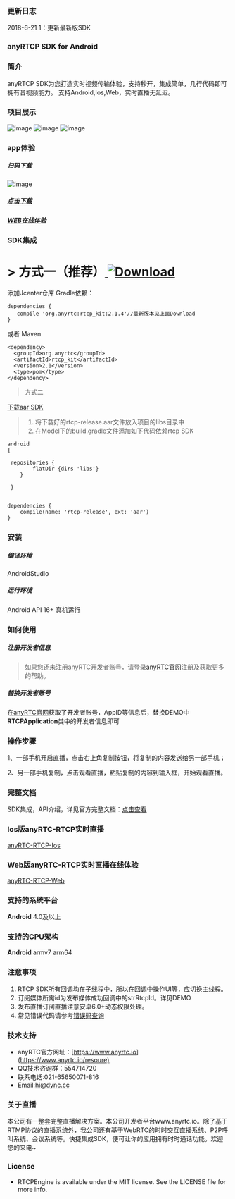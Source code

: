 ### 更新日志
2018-6-21
1：更新最新版SDK

### anyRTCP SDK for Android
### 简介
anyRTCP SDK为您打造实时视频传输体验，支持秒开，集成简单，几行代码即可拥有音视频能力。
支持Android,Ios,Web，实时直播无延迟。

### 项目展示
![image](https://github.com/AnyRTC/anyRTC-RTCP-Android/blob/master/images/rtcp1.jpg)
![image](https://github.com/AnyRTC/anyRTC-RTCP-Android/blob/master/images/rtcp2.jpg)
![image](https://github.com/AnyRTC/anyRTC-RTCP-Android/blob/master/images/rtcp3.jpg)

### app体验

##### 扫码下载
![image](https://github.com/AnyRTC/anyRTC-RTCP-Android/blob/master/images/demo_qrcode.png)
##### [点击下载](https://www.pgyer.com/app/qrcode/anyrtc_rtcp1)
##### [WEB在线体验](https://www.anyrtc.cc/demo/rtcp)

### SDK集成
# > 方式一（推荐）[ ![Download](https://api.bintray.com/packages/dyncanyrtc/anyrtc_dev/anyRTC-RTCP-Android/images/download.svg) ](https://bintray.com/dyncanyrtc/anyrtc_dev/anyRTC-RTCP-Android/_latestVersion)

添加Jcenter仓库 Gradle依赖：

```
dependencies {
   compile 'org.anyrtc:rtcp_kit:2.1.4'//最新版本见上面Download
}
```

或者 Maven
```
<dependency>
  <groupId>org.anyrtc</groupId>
  <artifactId>rtcp_kit</artifactId>
  <version>2.1</version>
  <type>pom</type>
</dependency>
```

>方式二

 [下载aar SDK](https://www.anyrtc.io/resoure)

>1. 将下载好的rtcp-release.aar文件放入项目的libs目录中
>2. 在Model下的build.gradle文件添加如下代码依赖rtcp SDK

```
android
{

 repositories {
        flatDir {dirs 'libs'}
    }
    
 }
    
```
```
dependencies {
    compile(name: 'rtcp-release', ext: 'aar')
}
```


### 安装

##### 编译环境

AndroidStudio

##### 运行环境

Android API 16+
真机运行

### 如何使用

##### 注册开发者信息

>如果您还未注册anyRTC开发者账号，请登录[anyRTC官网](http://www.anyrtc.io)注册及获取更多的帮助。

##### 替换开发者账号
在[anyRTC官网](http://www.anyrtc.io)获取了开发者账号，AppID等信息后，替换DEMO中
**RTCPApplication**类中的开发者信息即可

### 操作步骤

1、一部手机开启直播，点击右上角复制按钮，将复制的内容发送给另一部手机；

2、另一部手机复制，点击观看直播，粘贴复制的内容到输入框，开始观看直播。

### 完整文档
SDK集成，API介绍，详见官方完整文档：[点击查看](https://www.anyrtc.io/resoure)

### Ios版anyRTC-RTCP实时直播

[anyRTC-RTCP-Ios](https://github.com/AnyRTC/anyRTC-RTCP-iOS)

### Web版anyRTC-RTCP实时直播在线体验

[anyRTC-RTCP-Web](https://www.anyrtc.io/demo/rtcp)


### 支持的系统平台
**Android** 4.0及以上

### 支持的CPU架构
**Android** armv7 arm64  


### 注意事项
1. RTCP SDK所有回调均在子线程中，所以在回调中操作UI等，应切换主线程。
2. 订阅媒体所需id为发布媒体成功回调中的strRtcpId。详见DEMO
3. 发布直播订阅直播注意安卓6.0+动态权限处理。
4. 常见错误代码请参考[错误码查询](https://www.anyrtc.io/resoure)

### 技术支持
- anyRTC官方网址：[https://www.anyrtc.io](https://www.anyrtc.io/resoure)
- QQ技术咨询群：554714720
- 联系电话:021-65650071-816
- Email:hi@dync.cc

### 关于直播

本公司有一整套完整直播解决方案。本公司开发者平台www.anyrtc.io。除了基于RTMP协议的直播系统外，我公司还有基于WebRTC的时时交互直播系统、P2P呼叫系统、会议系统等。快捷集成SDK，便可让你的应用拥有时时通话功能。欢迎您的来电~

### License

- RTCPEngine is available under the MIT license. See the LICENSE file for more info.





   



 

